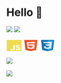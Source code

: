 # Hello 👋
<div>
  <a href="https://github.com/cacador1"></a>
    <img height="180em" src="https://github-readme-stats.vercel.app/api?username=cacador1&theme=dark">
    <img height="180em" src="https://github-readme-stats.vercel.app/api/top-langs/?username=cacador1&layout=compact&langs_count=16&theme=dark">
</div><br>
<div>
    <img align="center" height="30" width="40" src="https://raw.githubusercontent.com/devicons/devicon/master/icons/javascript/javascript-plain.svg">
    <img align="center" height="30" width="40" src="https://raw.githubusercontent.com/devicons/devicon/master/icons/html5/html5-original.svg">
    <img align="center" height="30" width="40" src="https://raw.githubusercontent.com/devicons/devicon/master/icons/css3/css3-original.svg">
</div><br>

<div style="display: inline-block;">
  <a href="https://www.linkedin.com/in/gabrielcacador/"><img src="https://img.shields.io/badge/LinkedIn-0077B5?style=for-the-badge&logo=linkedin&logoColor=white"></a>
  
  <a href="gabrielcacador459@gmail.com"><img src="https://img.shields.io/badge/Gmail-D14836?style=for-the-badge&logo=gmail&logoColor=white"></a>
</div>
